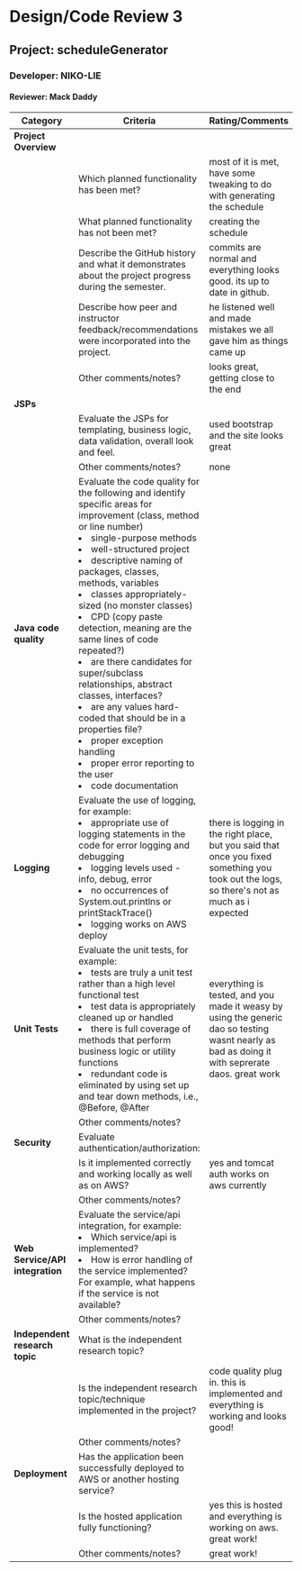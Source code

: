 
  
  # Design/Code Review 3
  
  ## Project: scheduleGenerator
  
  ### Developer: NIKO-LIE
  
  #### Reviewer: Mack Daddy
  
  |Category|Criteria|Rating/Comments|
  |--------|---------|---------------|
  |**Project Overview**|| |
  ||Which planned functionality has been met? | most of it is met, have some tweaking to do with generating the schedule |
  || What planned functionality has not been met? | creating the schedule |
  ||Describe the GitHub history and what it demonstrates about the project progress during the semester.| commits are normal and everything looks good. its up to date in github. |
  ||Describe how peer and instructor feedback/recommendations were incorporated into the project.| he listened well and made mistakes we all gave him as things came up |
  ||Other comments/notes?| looks great, getting close to the end |
  |**JSPs**|| |
  ||Evaluate the JSPs for templating, business logic, data validation, overall look and feel.| used bootstrap and the site looks great |
  ||Other comments/notes?| none |
  |**Java code quality**|Evaluate the code quality for the following and identify specific areas for improvement (class, method or line number) <li>single-purpose methods <li>well-structured project <li>descriptive naming of packages, classes, methods, variables <li>classes appropriately-sized  (no monster classes) <li> CPD (copy paste detection, meaning are the same lines of code repeated?) <li>are there candidates for super/subclass relationships, abstract classes, interfaces? <li>are any values hard-coded that should be in a properties file? <li>proper exception handling <li>proper error reporting to the user <li> code documentation | |Other comments/notes?|  |
  |**Logging**|Evaluate the use of logging, for example:<li>appropriate use of logging statements in the code for error logging and debugging <li>logging levels used - info, debug, error <li> no occurrences of  System.out.printlns or printStackTrace() <li> logging works on AWS deploy|there is logging in the right place, but you said that once you fixed something you took out the logs, so there's not as much as i expected|Other comments/notes?| 
  |**Unit Tests**|Evaluate the unit tests, for example: <li>tests are truly a unit test rather than a high level functional test <li>test data is appropriately cleaned up or handled <li> there is full coverage of methods that perform business logic or utility functions <li>redundant code is eliminated by using set up and tear down methods, i.e., @Before, @After|everything is tested, and you made it weasy by using the generic dao so testing wasnt nearly as bad as doing it with seprerate daos. great work||
  ||Other comments/notes?| |
  |**Security**|Evaluate authentication/authorization:| |
  ||Is it implemented correctly and working locally as well as on AWS?| yes and tomcat auth works on aws currently
  ||Other comments/notes?| |
  |**Web Service/API integration**|Evaluate the service/api integration, for example: <li> Which service/api is implemented? <li>How is  error handling of the service implemented? For example, what happens if the service is not available?| |
  ||Other comments/notes?| |
  |**Independent research topic**| What is the independent research topic?| |
  ||Is the independent research topic/technique implemented in the project?| code quality plug in. this is implemented and everything is working and looks good! |
  ||Other comments/notes?| |
  |**Deployment**| Has the application been successfully deployed to AWS or another hosting service?| |
  ||Is the hosted application fully functioning?| yes this is hosted and everything is working on aws. great work! |
  ||Other comments/notes?| great work! |
  
  

